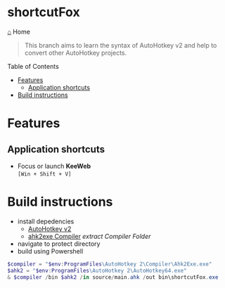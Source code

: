 <h1> shortcutFox </h1>

[⌂](README.md) Home

> This branch aims to learn the syntax of AutoHotkey v2 
> and help to convert other AutoHotkey projects.

Table of Contents
- [Features](#features)
  - [Application shortcuts](#application-shortcuts)
- [Build instructions](#build-instructions)

# Features
## Application shortcuts
- Focus or launch **KeeWeb**  
    `[Win + Shift + V]` 

# Build instructions
- install depedencies
    - [AutoHotkey v2](https://www.autohotkey.com/download/ahk-v2.zip)
    - [ahk2exe Compiler](https://www.autohotkey.com/download/ahk.zip) _extract Compiler Folder_
- navigate to protect directory
- build using Powershell
```powershell
$compiler = "$env:ProgramFiles\AutoHotkey 2\Compiler\Ahk2Exe.exe"
$ahk2 = "$env:ProgramFiles\AutoHotkey 2\AutoHotkey64.exe"
& $compiler /bin $ahk2 /in source/main.ahk /out bin\shortcutFox.exe
```
